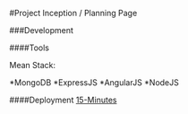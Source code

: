 #Project Inception / Planning Page


###Development

####Tools

Mean Stack:

*MongoDB
*ExpressJS
*AngularJS
*NodeJS

####Deployment
[15-Minutes](https://github.com/)